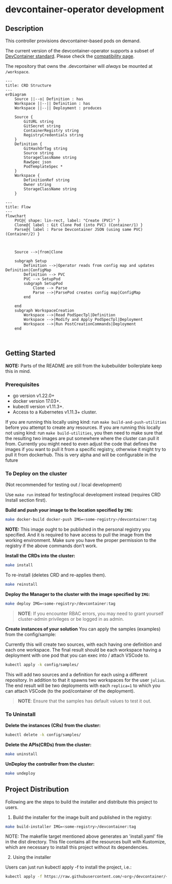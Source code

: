 # devcontainer-operator development

## Description
This controller provisions devcontainer-based pods on demand.

The current version of the devcontainer-operator supports a subset of [DevContainer standard](https://containers.dev/). Please check the [compatibility page](https://github.com/everproc/devcontainer-operator/blob/main/compatibility.md).

The repository that owns the .devcontainer will _always_ be mounted at `/workspace`.

```mermaid
---
title: CRD Structure
---
erDiagram
    Source ||--o| Definition : has
    Workspace ||--|| Definition : has
    Workspace ||--|| Deployment : produces

	Source {
		GitURL string
		GitSecret string
        ContainerRegistry string
        RegistryCredentials string
	}
	Definition {
		GitHashOrTag string
        Source string
        StorageClassName string
		RawSpec json
		PodTemplateSpec *
	}
	Workspace {
		DefinitionRef string
		Owner string
        StorageClassName string
	}
```


```mermaid
---
title: Flow
---
flowchart
	PVC@{ shape: lin-rect, label: "Create (PVC)" }
	Clone@{ label : Git Clone Pod (into PVC) (Container/1) }
	Parse@{ label : Parse Devcontainer JSON (using same PVC) (Container/2) }



	Source -->|from|Clone

	subgraph Setup
		Definition -->|Operator reads from config map and updates Definition|ConfigMap
		Definition --> PVC
		PVC --> SetupPod
		subgraph SetupPod
			Clone --> Parse
			Parse -->|ParsePod creates config map|ConfigMap
		end

	end
	subgraph WorkspaceCreation
		Workspace -->|Read PodSpecTpl|Definition
		Workspace -->|Modify and Apply PodSpecTpl|Deployment
		Workspace -->|Run PostCreationCommands|Deployment
	end



```

## Getting Started

**NOTE:** Parts of the README are still from the kubebuilder boilerplate keep this in mind.

### Prerequisites
- go version v1.22.0+
- docker version 17.03+.
- kubectl version v1.11.3+.
- Access to a Kubernetes v1.11.3+ cluster.

If you are running this locally using kind: run `make build-and-push-utilities` before you attempt to create any resources.
If you are running this locally not using kind: run `make build-utilities`, you then need to make sure that the resulting two images are put somewhere where the cluster can pull it from.
Currently you might need to even adjust the code that defines the images if you want to pull it from a specific registry, otherwise it might try to pull it from dockerhub.
This is very alpha and will be configurable in the future

### To Deploy on the cluster

(Not recommended for testing out / local development)

Use `make run` instead for testing/local development instead (requires CRD Install section first).

**Build and push your image to the location specified by `IMG`:**

```sh
make docker-build docker-push IMG=<some-registry>/devcontainer:tag
```

**NOTE:** This image ought to be published in the personal registry you specified.
And it is required to have access to pull the image from the working environment.
Make sure you have the proper permission to the registry if the above commands don’t work.

**Install the CRDs into the cluster:**

```sh
make install
```

To re-install (deletes CRD and re-applies them).

```sh
make reinstall
```

**Deploy the Manager to the cluster with the image specified by `IMG`:**

```sh
make deploy IMG=<some-registry>/devcontainer:tag
```

> **NOTE**: If you encounter RBAC errors, you may need to grant yourself cluster-admin
privileges or be logged in as admin.

**Create instances of your solution**
You can apply the samples (examples) from the config/sample:

Currently this will create two sources, with each having one definition and each one workspace.
The final result should be each workspace having a deployment with one pod that you can exec into / attach VSCode to.

```sh
kubectl apply -k config/samples/
```

This will add two sources and a definition for each using a different repository.
In addition to that it spawns two workspaces for the user `julius`.
The end result will be two deployments with each `replica=1` to which you can attach VSCode (to the pod/container of the deployment).

>**NOTE**: Ensure that the samples has default values to test it out.

### To Uninstall
**Delete the instances (CRs) from the cluster:**

```sh
kubectl delete -k config/samples/
```

**Delete the APIs(CRDs) from the cluster:**

```sh
make uninstall
```

**UnDeploy the controller from the cluster:**

```sh
make undeploy
```

## Project Distribution

Following are the steps to build the installer and distribute this project to users.

1. Build the installer for the image built and published in the registry:

```sh
make build-installer IMG=<some-registry>/devcontainer:tag
```

NOTE: The makefile target mentioned above generates an 'install.yaml'
file in the dist directory. This file contains all the resources built
with Kustomize, which are necessary to install this project without
its dependencies.

2. Using the installer

Users can just run kubectl apply -f <URL for YAML BUNDLE> to install the project, i.e.:

```sh
kubectl apply -f https://raw.githubusercontent.com/<org>/devcontainer/<tag or branch>/dist/install.yaml
```
